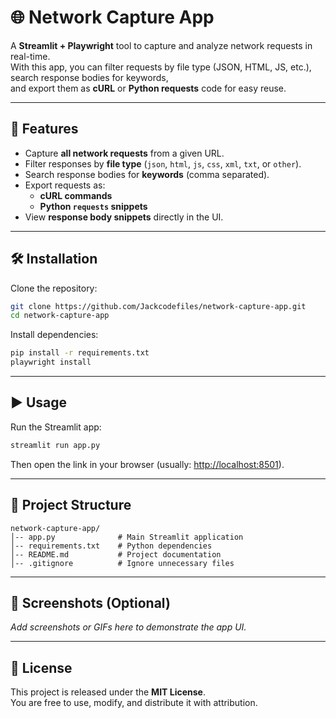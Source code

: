 # 🌐 Network Capture App

A **Streamlit + Playwright** tool to capture and analyze network requests in real-time.  
With this app, you can filter requests by file type (JSON, HTML, JS, etc.), search response bodies for keywords,  
and export them as **cURL** or **Python requests** code for easy reuse.

---

## 🚀 Features

- Capture **all network requests** from a given URL.  
- Filter responses by **file type** (`json`, `html`, `js`, `css`, `xml`, `txt`, or `other`).  
- Search response bodies for **keywords** (comma separated).  
- Export requests as:
  - **cURL commands**  
  - **Python `requests` snippets**  
- View **response body snippets** directly in the UI.  

---

## 🛠 Installation

Clone the repository:

```bash
git clone https://github.com/Jackcodefiles/network-capture-app.git
cd network-capture-app
```

Install dependencies:

```bash
pip install -r requirements.txt
playwright install
```

---

## ▶️ Usage

Run the Streamlit app:

```bash
streamlit run app.py
```

Then open the link in your browser (usually: [http://localhost:8501](http://localhost:8501)).  

---

## 📂 Project Structure

```
network-capture-app/
│-- app.py              # Main Streamlit application
│-- requirements.txt    # Python dependencies
│-- README.md           # Project documentation
│-- .gitignore          # Ignore unnecessary files
```

---

## 📸 Screenshots (Optional)

_Add screenshots or GIFs here to demonstrate the app UI._  

---

## 📜 License

This project is released under the **MIT License**.  
You are free to use, modify, and distribute it with attribution.  
